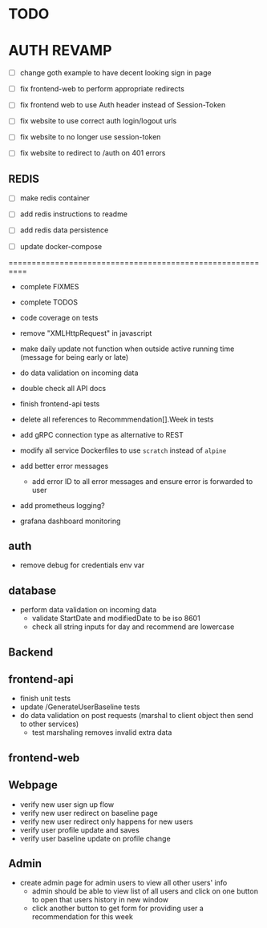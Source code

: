 # TODO

# AUTH REVAMP
 - [ ] change goth example to have decent looking sign in page

- [ ] fix frontend-web to perform appropriate redirects
- [ ] fix frontend web to use Auth header instead of Session-Token

- [ ] fix website to use correct auth login/logout urls
- [ ] fix website to no longer use session-token
- [ ] fix website to redirect to /auth on 401 errors

## REDIS
- [ ] make redis container
- [ ] add redis instructions to readme
- [ ] add redis data persistence


- [ ] update docker-compose

==========================================================
- complete FIXMES
- complete TODOS

- code coverage on tests
- remove "XMLHttpRequest" in javascript

- make daily update not function when outside active running time (message for being early or late)

- do data validation on incoming data
- double check all API docs
- finish frontend-api tests

- delete all references to Recommmendation[].Week in tests
- add gRPC connection type as alternative to REST
- modify all service Dockerfiles to use `scratch` instead of `alpine`
- add better error messages
    - add error ID to all error messages and ensure error is forwarded to user
- add prometheus logging?
- grafana dashboard monitoring


## auth
- remove debug for credentials env var

## database
- perform data validation on incoming data
    - validate StartDate and modifiedDate to be iso 8601
    - check all string inputs for day and recommend are lowercase

## Backend

## frontend-api
- finish unit tests
- update /GenerateUserBaseline tests
- do data validation on post requests (marshal to client object then send to other services)
    - test marshaling removes invalid extra data

## frontend-web

## Webpage
- verify new user sign up flow
- verify new user redirect on baseline page
- verify new user redirect only happens for new users
- verify user profile update and saves
- verify user baseline update on profile change

## Admin
- create admin page for admin users to view all other users' info
    - admin should be able to view list of all users and click on one button to open that users history in new window
    - click another button to get form for providing user a recommendation for this week
